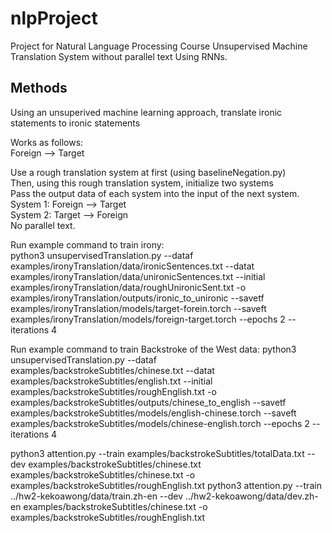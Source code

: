 # nlpProject
Project for Natural Language Processing Course
Unsupervised Machine Translation System without parallel text
Using RNNs. 

## Methods
Using an unsuperived machine learning approach, translate ironic statements to ironic statements  

Works as follows:  
Foreign --> Target  

Use a rough translation system at first (using baselineNegation.py)  
Then, using this rough translation system, initialize two systems  
Pass the output data of each system into the input of the next system.  
System 1: Foreign --> Target  
System 2: Target --> Foreign  
No parallel text.  

Run example command to train irony:  
python3 unsupervisedTranslation.py --dataf examples/ironyTranslation/data/ironicSentences.txt --datat examples/ironyTranslation/data/unironicSentences.txt --initial examples/ironyTranslation/data/roughUnironicSent.txt -o examples/ironyTranslation/outputs/ironic_to_unironic --savetf examples/ironyTranslation/models/target-forein.torch --saveft examples/ironyTranslation/models/foreign-target.torch --epochs 2 --iterations 4  

Run example command to train Backstroke of the West data: 
python3 unsupervisedTranslation.py --dataf examples/backstrokeSubtitles/chinese.txt --datat examples/backstrokeSubtitles/english.txt --initial examples/backstrokeSubtitles/roughEnglish.txt -o examples/backstrokeSubtitles/outputs/chinese_to_english --savetf examples/backstrokeSubtitles/models/english-chinese.torch --saveft examples/backstrokeSubtitles/models/chinese-english.torch --epochs 2 --iterations 4  

python3 attention.py --train examples/backstrokeSubtitles/totalData.txt --dev examples/backstrokeSubtitles/chinese.txt examples/backstrokeSubtitles/chinese.txt -o examples/backstrokeSubtitles/roughEnglish.txt
python3 attention.py --train ../hw2-kekoawong/data/train.zh-en --dev ../hw2-kekoawong/data/dev.zh-en examples/backstrokeSubtitles/chinese.txt -o examples/backstrokeSubtitles/roughEnglish.txt
